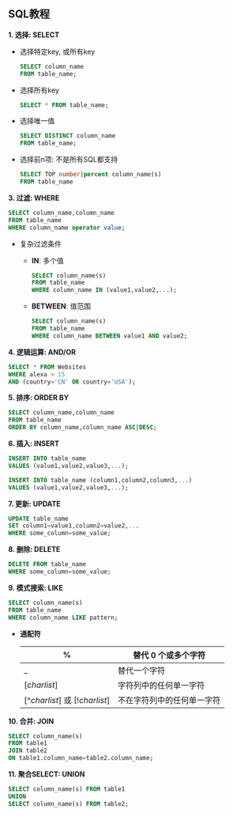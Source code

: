 ## SQL教程

**1.  选择: SELECT**

- 选择特定key, 或所有key

    ```sql
    SELECT column_name
    FROM table_name;
    ```

- 选择所有key

    ```sql
    SELECT * FROM table_name;
    ```

- 选择唯一值

    ```sql
    SELECT DISTINCT column_name
    FROM table_name;
    ```

- 选择前n项: 不是所有SQL都支持

    ```sql
    SELECT TOP number|percent column_name(s)
    FROM table_name
    ```

**3. 过滤: WHERE**

```sql
SELECT column_name,column_name
FROM table_name
WHERE column_name operator value;
```

- 复杂过滤条件

    -  **IN**: 多个值

        ```sql
        SELECT column_name(s)
        FROM table_name
        WHERE column_name IN (value1,value2,...);
        ```

    - **BETWEEN**: 值范围

        ```sql
        SELECT column_name(s)
        FROM table_name
        WHERE column_name BETWEEN value1 AND value2;
        ```

**4. 逻辑运算: AND/OR**

```sql
SELECT * FROM Websites
WHERE alexa > 15
AND (country='CN' OR country='USA');
```

**5. 排序: ORDER BY**

```sql
SELECT column_name,column_name
FROM table_name
ORDER BY column_name,column_name ASC|DESC;
```

**6. 插入: INSERT**

```sql
INSERT INTO table_name
VALUES (value1,value2,value3,...);

INSERT INTO table_name (column1,column2,column3,...)
VALUES (value1,value2,value3,...);
```

**7. 更新: UPDATE**

```sql
UPDATE table_name
SET column1=value1,column2=value2,...
WHERE some_column=some_value;
```

**8. 删除: DELETE**

```sql
DELETE FROM table_name
WHERE some_column=some_value;
```

**9. 模式搜索: LIKE**

```sql
SELECT column_name(s)
FROM table_name
WHERE column_name LIKE pattern;
```

- **通配符**

    | %                              | 替代 0 个或多个字符        |
    | ------------------------------ | -------------------------- |
    | _                              | 替代一个字符               |
    | [*charlist*]                   | 字符列中的任何单一字符     |
    | [^*charlist*] 或 [!*charlist*] | 不在字符列中的任何单一字符 |

**10. 合并: JOIN**

```sql
SELECT column_name(s)
FROM table1
JOIN table2
ON table1.column_name=table2.column_name;
```

**11. 聚合SELECT: UNION**

```sql
SELECT column_name(s) FROM table1
UNION
SELECT column_name(s) FROM table2;
```

